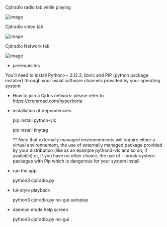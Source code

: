 Cjdradio radio tab while playing

![image](https://github.com/user-attachments/assets/f911cef9-6ea3-43bc-a449-34df5a9ccc37)

Cjdradio video tab

![image](https://github.com/user-attachments/assets/30500a10-88da-4a2d-900e-1fc7eac8c2bf)

Cjdradio Network tab

![image](https://github.com/user-attachments/assets/c43d022c-0668-4e27-8ac4-8c188f5d1086)



* prerequisites

You'll need to install Python>= 3.12.3, libvlc and PIP (python package installer) through your usual software channels provided by your operating system. 

* How to join a Cjdns network: 
  please refer to https://cremroad.com/hyperboria

* installation of dependencies
  
  pip install python-vlc

  pip install tinytag
  
  ** Note that externally managed environnements will require either a virtual environnement, the use of externally managed package provided by your distribution (like as an example python3-vlc and so on, if available) or, if you have no other choice, the use of --break-system-packages with Pip which is dangerous for your system install
  
* run the app

  python3 cjdradio.py
  
* tui-style playback

  python3 cjdradio.py no-gui autoplay

* daemon mode help screen
  
  python3 cjdradio.py no-gui
